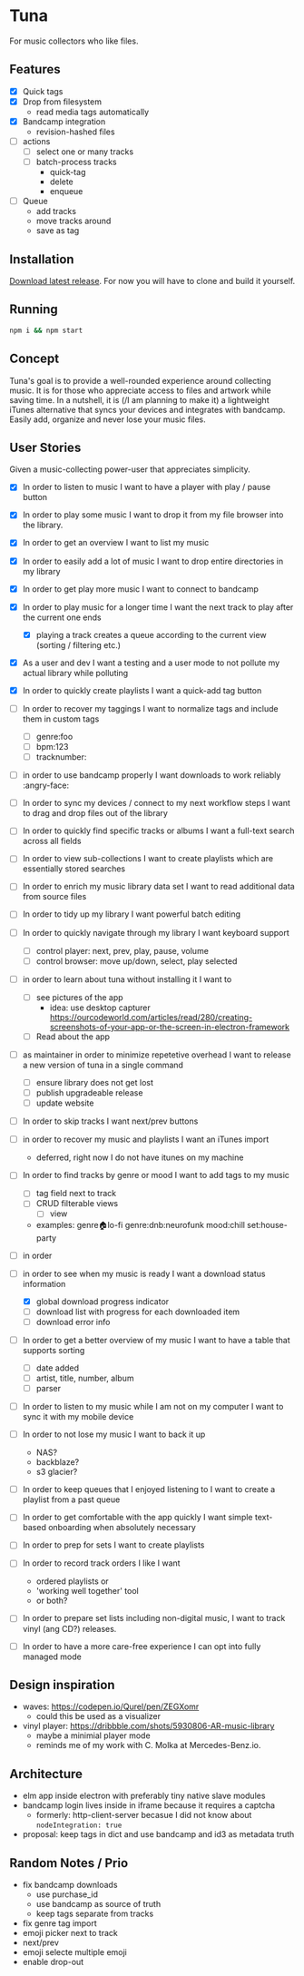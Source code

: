# Tuna
For music collectors who like files.

## Features
- [x] Quick tags
- [x] Drop from filesystem
    - read media tags automatically
- [x] Bandcamp integration
    - revision-hashed files
- [ ] actions
    - [ ] select one or many tracks
    - [ ] batch-process tracks
        - quick-tag
        - delete
        - enqueue
- [ ] Queue
    - add tracks
    - move tracks around
    - save as tag

## Installation
[Download latest release](//github.com/franzskuffka/tuna/releases).
For now you will have to clone and build it yourself.

## Running
```sh
npm i && npm start
```

## Concept
Tuna's goal is to provide a well-rounded experience around collecting music.
It is for those who appreciate access to files and artwork while saving time.
In a nutshell, it is (/I am planning to make it) a lightweight iTunes alternative that syncs your devices and integrates with bandcamp.
Easily add, organize and never lose your music files.

## User Stories
Given a music-collecting power-user that appreciates simplicity.
- [x] In order to listen to music I want to have a player with play / pause button
- [x] In order to play some music I want to drop it from my file browser into the library.
- [x] In order to get an overview I want to list my music
- [x] In order to easily add a lot of music I want to drop entire directories in my library
- [x] In order to get play more music I want to connect to bandcamp
- [x] In order to play music for a longer time I want the next track to play after the current one ends
    - [x] playing a track creates a queue according to the current view (sorting / filtering etc.)
- [x] As a user and dev I want a testing and a user mode to not pollute my actual library while polluting
- [x] In order to quickly create playlists I want a quick-add tag button
- [ ] In order to recover my taggings I want to normalize tags and include them in custom tags
    - [ ] genre:foo
    - [ ] bpm:123
    - [ ] tracknumber:
- [ ] in order to use bandcamp properly I want downloads to work reliably :angry-face:
- [ ] In order to sync my devices / connect to my next workflow steps I want to drag and drop files out of the library
- [ ] In order to quickly find specific tracks or albums I want a full-text search across all fields
- [ ] In order to view sub-collections I want to create playlists which are essentially stored searches
- [ ] In order to enrich my music library data set I want to read additional data from source files
- [ ] In order to tidy up my library I want powerful batch editing
- [ ] In order to quickly navigate through my library I want keyboard support
    - [ ] control player: next, prev, play, pause, volume
    - [ ] control browser: move up/down, select, play selected
- [ ] in order to learn about tuna without installing it I want to
    - [ ] see pictures of the app
        - idea: use desktop capturer https://ourcodeworld.com/articles/read/280/creating-screenshots-of-your-app-or-the-screen-in-electron-framework
    - [ ] Read about the app
- [ ] as maintainer in order to minimize repetetive overhead I want to release a new version of tuna in a single command
    - [ ] ensure library does not get lost
    - [ ] publish upgradeable release
    - [ ] update website
- [ ] In order to skip tracks I want next/prev buttons
- [ ] in order to recover my music and playlists I want an iTunes import
    - deferred, right now I do not have itunes on my machine
- [ ] In order to find tracks by genre or mood I want to add tags to my music
    - [ ] tag field next to track
    - [ ] CRUD filterable views
        - [ ] view
    - examples: genre:house:lo-fi genre:dnb:neurofunk mood:chill set:house-party
- [ ] in order
- [ ] in order to see when my music is ready I want a download status information
    - [x] global download progress indicator
    - [ ] download list with progress for each downloaded item
    - [ ] download error info
- [ ] In order to get a better overview of my music I want to have a table that supports sorting
    - [ ] date added
    - [ ] artist, title, number, album
    - [ ] parser
- [ ] In order to listen to my music while I am not on my computer I want to sync it with my mobile device
- [ ] In order to not lose my music I want to back it up
    - NAS?
    - backblaze?
    - s3 glacier?
- [ ] In order to keep queues that I enjoyed listening to I want to create a playlist from a past queue

- [ ] In order to get comfortable with the app quickly I want simple text-based onboarding when absolutely necessary
- [ ] In order to prep for sets I want to create playlists
- [ ] In order to record track orders I like I want
    - ordered playlists or
    - 'working well together' tool
    - or both?
- [ ] In order to prepare set lists including non-digital music, I want to track vinyl (ang CD?) releases.
- [ ] In order to have a more care-free experience I can opt into fully managed mode

## Design inspiration
- waves: https://codepen.io/Qurel/pen/ZEGXomr
    - could this be used as a visualizer
- vinyl player: https://dribbble.com/shots/5930806-AR-music-library
    - maybe a minimial player mode
    - reminds me of my work with C. Molka at Mercedes-Benz.io.

## Architecture
- elm app inside electron with preferably tiny native slave modules
- bandcamp login lives inside in iframe because it requires a captcha
    - formerly: http-client-server becasue I did not know about `nodeIntegration: true`
- proposal: keep tags in dict and use bandcamp and id3 as metadata truth

## Random Notes / Prio
- fix bandcamp downloads
    - use purchase_id
    - use bandcamp as source of truth
    - keep tags separate from tracks
- fix genre tag import
- emoji picker next to track
- next/prev
- emoji selecte multiple emoji
- enable drop-out

